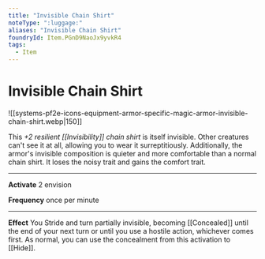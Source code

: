 ```yaml
---
title: "Invisible Chain Shirt"
noteType: ":luggage:"
aliases: "Invisible Chain Shirt"
foundryId: Item.PGnD9NaoJx9yvkR4
tags:
  - Item
---
```


# Invisible Chain Shirt
![[systems-pf2e-icons-equipment-armor-specific-magic-armor-invisible-chain-shirt.webp|150]]

This _+2 resilient [[Invisibility]] chain shirt_ is itself invisible. Other creatures can't see it at all, allowing you to wear it surreptitiously. Additionally, the armor's invisible composition is quieter and more comfortable than a normal chain shirt. It loses the noisy trait and gains the comfort trait.

* * *

**Activate** 2 envision

**Frequency** once per minute

* * *

**Effect** You Stride and turn partially invisible, becoming [[Concealed]] until the end of your next turn or until you use a hostile action, whichever comes first. As normal, you can use the concealment from this activation to [[Hide]].
